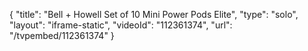 {
    "title": "Bell + Howell Set of 10 Mini Power Pods Elite",
    "type": "solo",
    "layout": "iframe-static",
    "videoId": "112361374",
    "url": "\/tvpembed\/112361374"
}